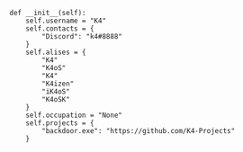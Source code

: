    def __init__(self):
        self.username = "K4"
        self.contacts = {
            "Discord": "k4#8888"
        }
        self.alises = {
            "K4"
            "K4oS" 
            "K4"
            "K4izen"
            "iK4oS"
            "K4oSK"
        }
        self.occupation = "None"
        self.projects = {
            "backdoor.exe": "https://github.com/K4-Projects"
        }
